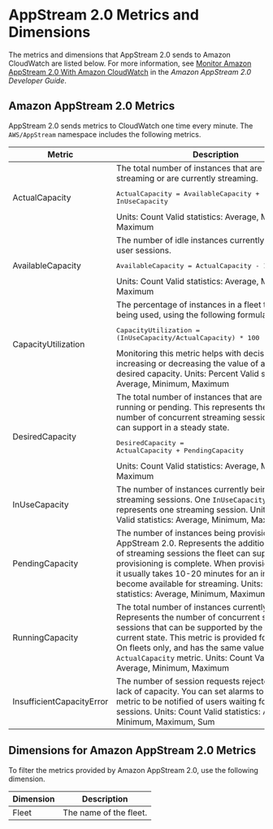 # AppStream 2\.0 Metrics and Dimensions<a name="appstream2.0-metrics-dimensions"></a>

The metrics and dimensions that AppStream 2\.0 sends to Amazon CloudWatch are listed below\. For more information, see [Monitor Amazon AppStream 2\.0 With Amazon CloudWatch](https://docs.aws.amazon.com/appstream2/latest/developerguide/monitoring.html) in the *Amazon AppStream 2\.0 Developer Guide*\.

## Amazon AppStream 2\.0 Metrics<a name="appstream-metrics"></a>

AppStream 2\.0 sends metrics to CloudWatch one time every minute\. The `AWS/AppStream` namespace includes the following metrics\.


| Metric | Description | 
| --- | --- | 
| ActualCapacity |  The total number of instances that are available for streaming or are currently streaming\. <pre>ActualCapacity = AvailableCapacity + InUseCapacity</pre> Units: Count Valid statistics: Average, Minimum, Maximum  | 
|  AvailableCapacity  |  The number of idle instances currently available for user sessions\. <pre>AvailableCapacity = ActualCapacity - InUseCapacity</pre> Units: Count Valid statistics: Average, Minimum, Maximum  | 
| CapacityUtilization |  The percentage of instances in a fleet that are being used, using the following formula\. <pre>CapacityUtilization = (InUseCapacity/ActualCapacity) * 100</pre> Monitoring this metric helps with decisions about increasing or decreasing the value of a fleet's desired capacity\. Units: Percent Valid statistics: Average, Minimum, Maximum  | 
|  DesiredCapacity  |  The total number of instances that are either running or pending\. This represents the total number of concurrent streaming sessions your fleet can support in a steady state\. <pre>DesiredCapacity = ActualCapacity + PendingCapacity</pre> Units: Count Valid statistics: Average, Minimum, Maximum  | 
|  InUseCapacity  |  The number of instances currently being used for streaming sessions\. One `InUseCapacity` count represents one streaming session\. Units: Count Valid statistics: Average, Minimum, Maximum  | 
|  PendingCapacity  |  The number of instances being provisioned by AppStream 2\.0\. Represents the additional number of streaming sessions the fleet can support after provisioning is complete\. When provisioning starts, it usually takes 10\-20 minutes for an instance to become available for streaming\. Units: Count Valid statistics: Average, Minimum, Maximum  | 
| RunningCapacity |  The total number of instances currently running\. Represents the number of concurrent streaming sessions that can be supported by the fleet in its current state\. This metric is provided for Always\-On fleets only, and has the same value as the `ActualCapacity` metric\. Units: Count Valid statistics: Average, Minimum, Maximum  | 
|  InsufficientCapacityError  |  The number of session requests rejected due to lack of capacity\. You can set alarms to use this metric to be notified of users waiting for streaming sessions\. Units: Count Valid statistics: Average, Minimum, Maximum, Sum  | 

## Dimensions for Amazon AppStream 2\.0 Metrics<a name="appstream-dimensions"></a>

To filter the metrics provided by Amazon AppStream 2\.0, use the following dimension\.


| Dimension | Description | 
| --- | --- | 
|  Fleet  |  The name of the fleet\.  | 